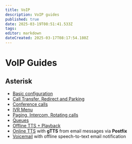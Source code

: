 ```yaml
---
title: VoIP
description: VoIP guides
published: true
date: 2025-03-19T08:51:41.533Z
tags: 
editor: markdown
dateCreated: 2025-03-17T08:17:54.180Z
---
```


# VoIP Guides

## Asterisk
- [Basic configuration](/voip/defaults)
- [Call Transfer, Redirect and Parking](/voip/call-transfer)
- [Conference calls](/voip/conference)
- [IVR Menu](/voip/ivr-menu)
- [Paging, Intercom, Rotating calls](/voip-broadcast-calls)
- [Queues](/voip-queues)
- [Offline TTS + Playback](/voip/tts-playback)
- [Online TTS](/voip/asterisk-email-to-online-tts) with **gTTS** from email messages via **Postfix**
- [Voicemail](/voip/voicemail-stt) with offline speech-to-text email notification